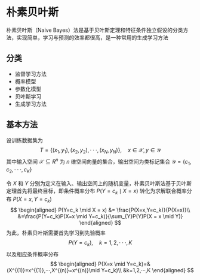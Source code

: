 # 朴素贝叶斯

朴素贝叶斯（Naive Bayes）法是基于贝叶斯定理和特征条件独立假设的分类方法，实现简单，学习与预测的效率都很高，是一种常用的生成学习方法

## 分类

- 监督学习方法
- 概率模型
- 参数化模型
- 贝叶斯学习
- 生成学习方法

## 基本方法

设训练数据集为
$$
T=\{(x_1,y_1),(x_2,y_2),···,(x_N,y_N)\},\quad x\in \mathcal{X},y\in \mathcal{Y}
$$
其中输入空间 $\mathcal{X}\subseteq R^n$ 为 $n$ 维空间向量的集合，输出空间为类标记集合 $\mathcal{Y}=\{c_1,c_2,···,c_K\}$

令 $X$ 和 $Y$ 分别为定义在输入、输出空间上的随机变量，朴素贝叶斯法基于贝叶斯定理首先将最终目标，即条件概率分布 $P(Y=c_k \mid X=x)$ 转化为求解联合概率分布 $P(X=x,Y=c_k)$
$$
\begin{aligned}
P(Y=c_k \mid X = x) &= \frac{P(X=x,Y=c_k)}{P(X=x)}\\
&=\frac{P(Y=c_k)P(X=x \mid Y=c_k)}{\sum_{Y}P(Y)P(X = x \mid Y)}
\end{aligned}
$$
为此，朴素贝叶斯需要首先学习到先验概率
$$
P(Y=c_k),\quad k=1,2,···,K
$$
以及相应条件概率分布
$$
\begin{aligned}
P(X=x \mid Y=c_k)=&(X^{(1)}=x^{(1)},···,X^{(n)}=x^{(n)}\mid Y=c_k)\\
&k=1,2,···,K
\end{aligned}
$$

